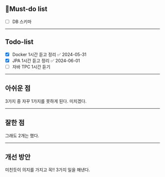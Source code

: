 ## 🔴Must-do list
- [ ] DB 스키마
---
## Todo-list
- [x] Docker 1시간 듣고 정리 ✅ 2024-05-31
- [x] JPA 1시간 듣고 정리 ✅ 2024-06-01
- [ ] 자바 TPC 1시간 듣기
---
## 아쉬운 점
3가지 중 자꾸 1가지를 못하게 된다. 미치겠다.

---
## 잘한 점
그래도 2개는 했다.

---
## 개선 방안
미친듯이 의지를 가지고 꼭!! 3가지 일을 해낸다.